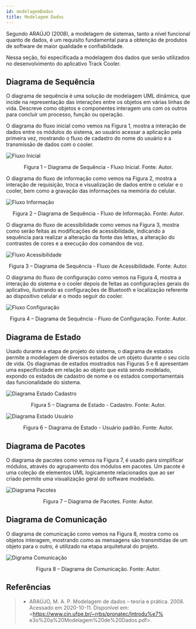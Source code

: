 ```yaml
---
id: modelagemDados
title: Modelagem Dados
---
```


Segundo ARAÚJO (2008), a modelagem de sistemas, tanto a nível funcional quanto de dados, é
um requisito fundamental para a obtenção de produtos de software de maior qualidade e
confiabilidade.

Nessa seção, foi especificada a modelagem dos dados que serão utilizados no desenvolvimento do aplicativo Track Cooler.

## Diagrama de Sequência

O diagrama de sequência é uma solução de modelagem UML dinâmica, que incide
na representação das interações entre os objetos em várias linhas de vida. Descreve como
objetos e componentes interagem uns com os outros para concluir um processo, função
ou operação.

O diagrama do fluxo inicial como vemos na Figura 1, mostra a interação de dados
entre os módulos do sistema, ao usuário acessar a aplicação pela primeira vez, mostrando
o fluxo de cadastro do nome do usuário e a transmissão de dados com o cooler.


![Fluxo Inicial](https://github.com/track-cooler/app_track_cooler/blob/docs/docs/assets/fluxoIncial.png?raw=true)

<center>Figura 1 – Diagrama de Sequência - Fluxo Inicial. Fonte: Autor.</center>

O diagrama do fluxo de informação como vemos na Figura 2, mostra a interação
de requisição, troca e visualização de dados entre o celular e o cooler, bem como a gravação
das informações na memória do celular.

![Fluxo Informação](https://github.com/track-cooler/app_track_cooler/blob/docs/docs/assets/fluxoInforma%C3%A7%C3%B5es.png?raw=true)

<center>Figura 2 – Diagrama de Sequência - Fluxo de Informação. Fonte: Autor.</center>

O diagrama do fluxo de acessibilidade como vemos na Figura 3, mostra como serão
feitas as modificações de acessibilidade, indicando a sequência para realizar a alteração
da fonte das letras, a alteração do contrastes de cores e a execução dos comandos de voz.

![Fluxo Acessibilidade](https://github.com/track-cooler/app_track_cooler/blob/docs/docs/assets/fluxoAcessibilidade.png?raw=true)

<center>Figura 3 – Diagrama de Sequência - Fluxo de Acessibilidade. Fonte: Autor.</center>

O diagrama do fluxo de configuração como vemos na Figura 4, mostra a interação
do sistema e o cooler depois de feitas as configurações gerais do aplicativo, ilustrando as
configurações de Bluetooth e localização referente ao dispositivo celular e o modo seguir
do cooler.

![Fluxo Configuração](https://github.com/track-cooler/app_track_cooler/blob/docs/docs/assets/fluxoConfigura%C3%A7%C3%B5es.png?raw=true)

<center>Figura 4 – Diagrama de Sequência - Fluxo de Configuração. Fonte: Autor.</center>

##  Diagrama de Estado

Usado durante a etapa de projeto do sistema, o diagrama de estados permite a
modelagem de diversos estados de um objeto durante o seu ciclo de vida. Os diagramas
de estados mostrados nas Figuras 5 e 6 apresentam uma especificidade em relação ao
objeto que está sendo modelado, expondo os estados de cadastro de nome e os estados
comportamentais das funcionalidade do sistema.

![Diagrama Estado Cadastro](https://github.com/track-cooler/app_track_cooler/blob/docs/docs/assets/diagrama_de_estado02.jpg?raw=true)

<center>Figura 5 – Diagrama de Estado - Cadastro. Fonte: Autor.</center>

![Diagrama Estado Usuário](https://github.com/track-cooler/app_track_cooler/blob/docs/docs/assets/diagrama_de_estado01.2.jpg?raw=true)

<center>Figura 6 – Diagrama de Estado - Usuário padrão. Fonte: Autor.</center>

##  Diagrama de Pacotes

O diagrama de pacotes como vemos na Figura 7, é usado para simplificar módulos,
através do agrupamento dos módulos em pacotes. Um pacote é uma coleção de elementos UML logicamente relacionados que ao ser criado permite uma visualização geral do
software modelado.

![Diagrama Pacotes](https://github.com/track-cooler/app_track_cooler/blob/docs/docs/assets/diagrama_de_pacotes.png?raw=true)

<center>Figura 7 – Diagrama de Pacotes. Fonte: Autor.</center>

## Diagrama de Comunicação

O diagrama de comunicação como vemos na Figura 8, mostra como os objetos
interagem, mostrando como as mensagens são transmitidas de um objeto para o outro, é
utilizado na etapa arquitetural do projeto.

![Digrama Comunicação](https://github.com/track-cooler/app_track_cooler/blob/docs/docs/assets/Diagrama_de_Comunica%C3%A7%C3%A3o.png?raw=true)

<center>Figura 8 – Diagrama de Comunicação. Fonte: Autor.</center>


## Referências

> * ARAÚJO, M. A. P. Modelagem de dados – teoria e prática. 2008. Acessado em
2020-10-11. Disponível em: <https://www.cin.ufpe.br/~rrbs/pronatec/Introdu%e7%
e3o%20a%20Modelagem%20de%20Dados.pdf>.
